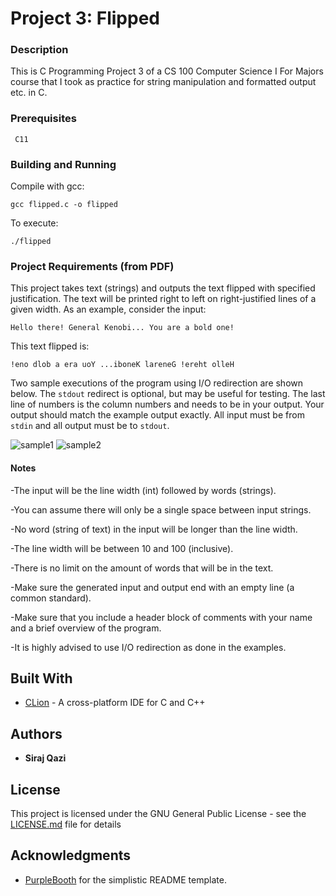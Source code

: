# Project 3: Flipped

### Description

This is C Programming Project 3 of a CS 100 Computer Science I For Majors course that I took as practice for string manipulation and formatted output etc. in C.

### Prerequisites

```
 C11
```

### Building and Running

Compile with gcc:

```
gcc flipped.c -o flipped
```

To execute:

```
./flipped
```

### Project Requirements (from PDF)

This project takes text (strings) and outputs the text flipped with specified justification.
The text will be printed right to left on right-justified lines of a given width. As an example,
consider the input:

```Hello there! General Kenobi... You are a bold one!```

This text flipped is:

```!eno dlob a era uoY ...iboneK lareneG !ereht olleH```

Two sample executions of the program using I/O redirection are shown below. The `stdout`
redirect is optional, but may be useful for testing. The last line of numbers is the column
numbers and needs to be in your output. Your output should match the example output exactly.
All input must be from `stdin` and all output must be to `stdout`.

![sample1](/samples/sample1.png)
![sample2](/samples/sample2.png)

#### Notes
 -The input will be the line width (int) followed by words (strings).
 
 -You can assume there will only be a single space between input strings.
 
 -No word (string of text) in the input will be longer than the line width.
 
 -The line width will be between 10 and 100 (inclusive).
 
 -There is no limit on the amount of words that will be in the text.
 
 -Make sure the generated input and output end with an empty line (a common standard).
 
 -Make sure that you include a header block of comments with your name and a brief overview of the program.
 
 -It is highly advised to use I/O redirection as done in the examples.
 
## Built With

* [CLion](https://www.jetbrains.com/clion/) - A cross-platform IDE for C and C++

## Authors

* **Siraj Qazi**

## License

This project is licensed under the GNU General Public License - see the [LICENSE.md](LICENSE.md) file for details

## Acknowledgments

 - [PurpleBooth](https://github.com/PurpleBooth) for the simplistic README template.
